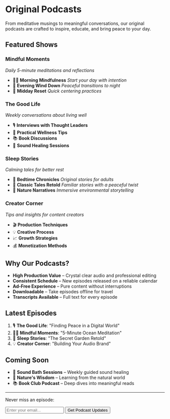 # Original Podcasts

From meditative musings to meaningful conversations, our original podcasts are crafted to inspire, educate, and bring peace to your day.

## Featured Shows

### Mindful Moments
*Daily 5-minute meditations and reflections*
- 🧘‍♀️ **Morning Mindfulness**
  *Start your day with intention*
- 🌅 **Evening Wind Down**
  *Peaceful transitions to night*
- 💭 **Midday Reset**
  *Quick centering practices*

### The Good Life
*Weekly conversations about living well*
- 🎙️ **Interviews with Thought Leaders**
- 🌿 **Practical Wellness Tips**
- 📚 **Book Discussions**
- 🎵 **Sound Healing Sessions**

### Sleep Stories
*Calming tales for better rest*
- 🌙 **Bedtime Chronicles**
  *Original stories for adults*
- 🌟 **Classic Tales Retold**
  *Familiar stories with a peaceful twist*
- 🌊 **Nature Narratives**
  *Immersive environmental storytelling*

### Creator Corner
*Tips and insights for content creators*
- 🎬 **Production Techniques**
- 💡 **Creative Process**
- 📈 **Growth Strategies**
- 💰 **Monetization Methods**

## Why Our Podcasts?

- **High Production Value** – Crystal clear audio and professional editing
- **Consistent Schedule** – New episodes released on a reliable calendar
- **Ad-Free Experience** – Pure content without interruptions
- **Downloadable** – Take episodes offline for travel
- **Transcripts Available** – Full text for every episode

## Latest Episodes

1. 🎙️ **The Good Life**: "Finding Peace in a Digital World"
2. 🧘‍♀️ **Mindful Moments**: "5-Minute Ocean Meditation"
3. 🌙 **Sleep Stories**: "The Secret Garden Retold"
4. 💡 **Creator Corner**: "Building Your Audio Brand"

## Coming Soon

- 🎵 **Sound Bath Sessions** – Weekly guided sound healing
- 🌿 **Nature's Wisdom** – Learning from the natural world
- 📚 **Book Club Podcast** – Deep dives into meaningful reads

---

Never miss an episode:

<form class="newsletter-form">
    <input type="email" placeholder="Enter your email..." aria-label="Email for newsletter">
    <button type="submit">Get Podcast Updates</button>
</form> 